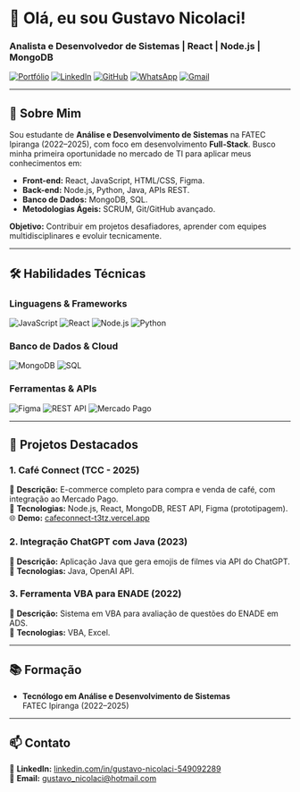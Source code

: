 # 👋 Olá, eu sou Gustavo Nicolaci!  

### **Analista e Desenvolvedor de Sistemas | React | Node.js | MongoDB**  

[![Portfólio](https://img.shields.io/badge/🔗_Portfólio-gustavognicolaci.vercel.app-4D4D4D?style=flat)](https://gustavognicolaci.vercel.app/)
[![LinkedIn](https://img.shields.io/badge/LinkedIn-0077B5?style=flat&logo=linkedin&logoColor=white)](https://www.linkedin.com/in/gustavo-nicolaci-549092289/)
[![GitHub](https://img.shields.io/badge/GitHub-181717?style=flat&logo=github&logoColor=white)](https://github.com/GustavoGNicolaci)
[![WhatsApp](https://img.shields.io/badge/WhatsApp-25D366?style=flat&logo=whatsapp&logoColor=white)](https://wa.me/5511985158393)
[![Gmail](https://img.shields.io/badge/Email-D14836?style=flat&logo=gmail&logoColor=white)](mailto:gustavo_nicolaci@hotmail.com)  

---

## 🚀 **Sobre Mim**  
Sou estudante de **Análise e Desenvolvimento de Sistemas** na FATEC Ipiranga (2022–2025), com foco em desenvolvimento **Full-Stack**. Busco minha primeira oportunidade no mercado de TI para aplicar meus conhecimentos em:  
- **Front-end:** React, JavaScript, HTML/CSS, Figma.  
- **Back-end:** Node.js, Python, Java, APIs REST.  
- **Banco de Dados:** MongoDB, SQL.  
- **Metodologias Ágeis:** SCRUM, Git/GitHub avançado.  

**Objetivo:** Contribuir em projetos desafiadores, aprender com equipes multidisciplinares e evoluir tecnicamente.  

---

## 🛠 **Habilidades Técnicas**  

### **Linguagens & Frameworks**  
![JavaScript](https://img.shields.io/badge/JavaScript-F7DF1E?style=flat&logo=javascript&logoColor=black)
![React](https://img.shields.io/badge/React-61DAFB?style=flat&logo=react&logoColor=black)
![Node.js](https://img.shields.io/badge/Node.js-339933?style=flat&logo=nodedotjs&logoColor=white)
![Python](https://img.shields.io/badge/Python-3776AB?style=flat&logo=python&logoColor=white)  

### **Banco de Dados & Cloud**  
![MongoDB](https://img.shields.io/badge/MongoDB-47A248?style=flat&logo=mongodb&logoColor=white)
![SQL](https://img.shields.io/badge/SQL-4479A1?style=flat&logo=postgresql&logoColor=white)  

### **Ferramentas & APIs**  
![Figma](https://img.shields.io/badge/Figma-F24E1E?style=flat&logo=figma&logoColor=white)
![REST API](https://img.shields.io/badge/REST_API-FF6F00?style=flat&logo=rest&logoColor=white)
![Mercado Pago](https://img.shields.io/badge/Mercado_Pago-009EE3?style=flat&logo=mercadopago&logoColor=white)  

---

## 📌 **Projetos Destacados**  

### **1. Café Connect (TCC - 2025)**  
📌 **Descrição:** E-commerce completo para compra e venda de café, com integração ao Mercado Pago.  
🔧 **Tecnologias:** Node.js, React, MongoDB, REST API, Figma (prototipagem).  
🌐 **Demo:** [cafeconnect-t3tz.vercel.app](https://cafeconnect-t3tz.vercel.app/)  

### **2. Integração ChatGPT com Java** (2023)  
📌 **Descrição:** Aplicação Java que gera emojis de filmes via API do ChatGPT.  
🔧 **Tecnologias:** Java, OpenAI API.  

### **3. Ferramenta VBA para ENADE** (2022)  
📌 **Descrição:** Sistema em VBA para avaliação de questões do ENADE em ADS.  
🔧 **Tecnologias:** VBA, Excel.  

---

## 📚 **Formação**  
- **Tecnólogo em Análise e Desenvolvimento de Sistemas**  
  FATEC Ipiranga (2022–2025)  

---

## 📫 **Contato**  
💼 **LinkedIn:** [linkedin.com/in/gustavo-nicolaci-549092289](https://www.linkedin.com/in/gustavo-nicolaci-549092289/)  
📧 **Email:** [gustavo_nicolaci@hotmail.com](mailto:gustavo_nicolaci@hotmail.com)  
